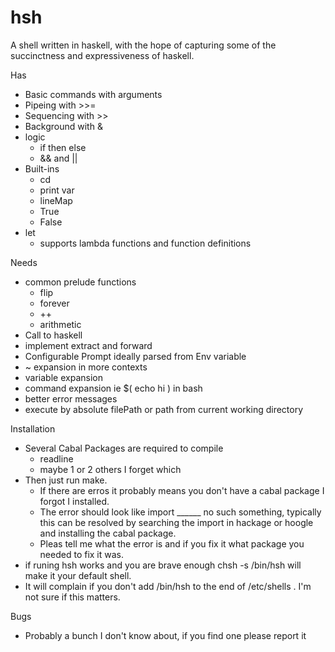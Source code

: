 # hsh
A shell written in haskell, with the hope of capturing some of the succinctness and expressiveness of haskell.

Has
  * Basic commands with arguments
  * Pipeing with >>=
  * Sequencing with >>
  * Background with &
  * logic 
    * if then else 
    * && and ||
  * Built-ins
    * cd 
    * print var 
    * lineMap
    * True
    * False
  * let
    * supports lambda functions and function definitions

Needs
  * common prelude functions
    * flip
    * forever
    * ++
    * arithmetic
  * Call to haskell
  * implement extract and forward
  * Configurable Prompt ideally parsed from Env variable
  * ~ expansion in more contexts
  * variable expansion
  * command expansion ie $( echo hi ) in bash
  * better error messages
  * execute by absolute filePath or path from current working directory

Installation
  * Several Cabal Packages are required to compile
    * readline
    * maybe 1 or 2 others I forget which
  * Then just run make.
    * If there are erros it probably means you don't have a cabal package I forgot I installed.
    * The error should look like import ______ no such something, typically this can be resolved by searching the import in hackage or hoogle and installing the cabal package.
    * Pleas tell me what the error is and if you fix it what package you needed to fix it was. 
  * if runing hsh works and you are brave enough chsh -s /bin/hsh will make it your default shell.
  * It will complain if you don't add /bin/hsh to the end of /etc/shells . I'm not sure if this matters.

Bugs
  * Probably a bunch I don't know about, if you find one please report it
